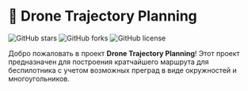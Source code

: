 # 🚁 **Drone Trajectory Planning**

![GitHub stars](https://img.shields.io/github/stars/dalnoboy75/drone_trajectory_planning?style=social)
![GitHub forks](https://img.shields.io/github/forks/dalnoboy75/drone_trajectory_planning?style=social)
![GitHub license](https://img.shields.io/github/license/dalnoboy75/drone_trajectory_planning)

Добро пожаловать в проект **Drone Trajectory Planning**! Этот проект предназначен для построения кратчайшего маршрута для беспилотника с учетом возможных преград в виде окружностей и многоугольников.
